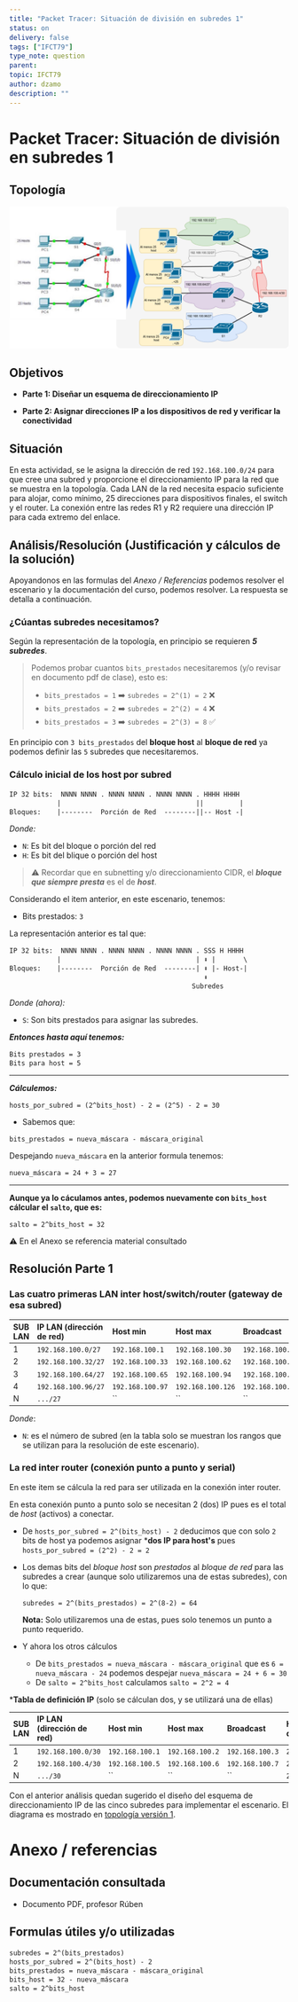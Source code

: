 ```yaml
---
title: "Packet Tracer: Situación de división en subredes 1"
status: on
delivery: false
tags: ["IFCT79"]
type_note: question
parent:
topic: IFCT79
author: dzamo
description: ""
---
```


# Packet Tracer: Situación de división en subredes 1

## Topología

![Topología versión 1][objetivo-respuesta-001]

[objetivo-respuesta-001]: ../attachments/objetivo.respuesta-001.png

## Objetivos

- **Parte 1: Diseñar un esquema de direccionamiento IP**
 
- **Parte 2: Asignar direcciones IP a los dispositivos de red y verificar la conectividad** 
 
## Situación 
 
En esta actividad, se le asigna la dirección de red `192.168.100.0/24` para que cree una subred y proporcione el direccionamiento IP para la red que se muestra en la topología. Cada LAN de la red necesita espacio suficiente para alojar, como mínimo, 25 direcciones para dispositivos 
finales, el switch y el router. La conexión entre las redes R1 y R2 requiere una dirección IP para cada extremo del enlace. 

## Análisis/Resolución (Justificación y cálculos de la solución)

Apoyandonos en las formulas del *Anexo / Referencias* podemos resolver el escenario y la documentación del curso, podemos resolver. La respuesta se detalla a continuación.

### ¿Cúantas subredes necesitamos?

Según la representación de la topología, en principio se requieren ***5 subredes***.

> Podemos probar cuantos `bits_prestados` necesitaremos (y/o revisar en documento pdf de clase), esto es:
> 
> - `bits_prestados = 1` ➡️ `subredes = 2^(1) = 2` ❌
> - `bits_prestados = 2` ➡️ `subredes = 2^(2) = 4` ❌
> - `bits_prestados = 3` ➡️ `subredes = 2^(3) = 8` ✅

En principio con `3 bits_prestados` del **bloque host** al **bloque de red** ya podemos definir las `5` subredes que necesitaremos.

### Cálculo inicial de los host por subred

```
IP 32 bits:  NNNN NNNN . NNNN NNNN . NNNN NNNN . HHHH HHHH
            |                                  ||         | 
Bloques:    |--------  Porción de Red  --------||-- Host -|
```

*Donde:*

- `N`: Es bit del bloque o porción del red
- `H`: Es bit del blique o porción del host

> ⚠️ Recordar que en subnetting y/o direccionamiento CIDR, el ***bloque que siempre presta*** es el de ***host***.

Considerando el item anterior, en este escenario, tenemos:

- Bits prestados: `3`

La representación anterior es tal que:

```
IP 32 bits:  NNNN NNNN . NNNN NNNN . NNNN NNNN . SSS H HHHH
            |                                  | ⬇️ |       \
Bloques:    |--------  Porción de Red  --------| ⬇️ |- Host-|
                                                 ⬇️
                                              Subredes
```

*Donde (ahora):*

- `S`: Son bits prestados para asignar las subredes.

***Entonces hasta aquí tenemos:***

```
Bits prestados = 3
Bits para host = 5
```
---

***Cálculemos:***

```
hosts_por_subred = (2^bits_host) - 2 = (2^5) - 2 = 30
```

- Sabemos que:

```
bits_prestados = nueva_máscara - máscara_original
```

Despejando `nueva_máscara` en la anterior formula tenemos:

```
nueva_máscara = 24 + 3 = 27 
```

---

**Aunque ya lo cáculamos antes, podemos nuevamente con `bits_host` cálcular el `salto`, que es:**

```
salto = 2^bits_host = 32
```

⚠️ En el Anexo se referencia material consultado

## Resolución Parte 1

### Las cuatro primeras LAN inter host/switch/router (gateway de esa subred)

|SUB LAN | IP LAN (dirección de red) | Host min | Host max | Broadcast | Host disponibles |
|:--            |:--                        |:--       |:--       |:--        |:-- |      
|1 | `192.168.100.0/27` | `192.168.100.1` | `192.168.100.30` | `192.168.100.31` | `30` |
|2 | `192.168.100.32/27` | `192.168.100.33` | `192.168.100.62` | `192.168.100.63` | `30` |
|3 | `192.168.100.64/27` | `192.168.100.65` | `192.168.100.94` | `192.168.100.95` | `30` |
|4 | `192.168.100.96/27` | `192.168.100.97` | `192.168.100.126` | `192.168.100.127` | `30` |
|N | `.../27` | `` | `` | `` | `30` |

*Donde*:

- `N`: es el número de subred (en la tabla solo se muestran los rangos que se utilizan para la resolución de este escenario).

### La red inter router (conexión punto a punto y serial)

En este item se cálcula la red para ser utilizada en la conexión inter router.

En esta conexión punto a punto solo se necesitan 2 (dos) IP pues es el total de *host* (activos) a conectar.

- De `hosts_por_subred = 2^(bits_host) - 2` deducimos que con solo `2` bits de host ya podemos asignar ***dos IP para host's** pues `hosts_por_subred = (2^2) - 2 = 2`
- Los demas bits del *bloque host* son *prestados* al *bloque de red* para las subredes a crear (aunque solo utilizaremos una de estas subredes), con lo que: 
  
  ```
  subredes = 2^(bits_prestados) = 2^(8-2) = 64
  ```
  **Nota:** Solo utilizaremos una de estas, pues solo tenemos un punto a punto requerido.

- Y ahora los otros cálculos
   - De `bits_prestados = nueva_máscara - máscara_original` que es `6 = nueva_máscara - 24` podemos despejar `nueva_máscara = 24 + 6 = 30`
   - De `salto = 2^bits_host` calculamos `salto = 2^2 = 4`

***Tabla de definición IP** (solo se cálculan dos, y se utilizará una de ellas)

|SUB LAN | IP LAN (dirección de red) | Host min | Host max | Broadcast | Host disponibles |
|:--            |:--                        |:--       |:--       |:--        |:-- |      
|1 | `192.168.100.0/30` | `192.168.100.1` | `192.168.100.2` | `192.168.100.3` | `2` |
|2 | `192.168.100.4/30` | `192.168.100.5` | `192.168.100.6` | `192.168.100.7` | `2` |
|N | `.../30` | `` | `` | `` | `2` |


Con el anterior análisis quedan sugerido el diseño del esquema de direccionamiento IP de las cinco subredes para implementar el escenario. El diagrama es mostrado en [topología versión 1][objetivo-respuesta-001].

# Anexo / referencias

## Documentación consultada

- Documento PDF, profesor Rúben

## Formulas útiles y/o utilizadas

```
subredes = 2^(bits_prestados)
hosts_por_subred = 2^(bits_host) - 2
bits_prestados = nueva_máscara - máscara_original
bits_host = 32 - nueva_máscara
salto = 2^bits_host
```